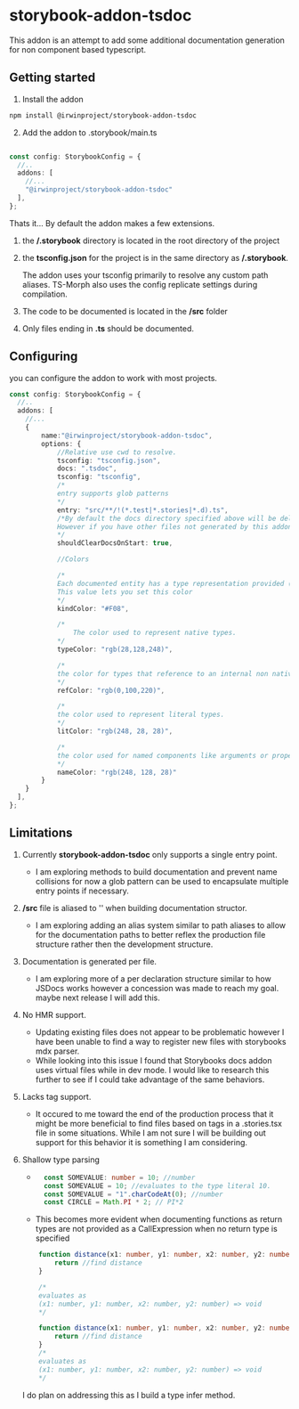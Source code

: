 # storybook-addon-tsdoc

This addon is an attempt to add some additional documentation generation for non component based typescript. 

## Getting started

1. Install the addon

```bash
npm install @irwinproject/storybook-addon-tsdoc
```

2. Add the addon to .storybook/main.ts

```ts

const config: StorybookConfig = {
  //..
  addons: [
    //...
    "@irwinproject/storybook-addon-tsdoc"
  ],
};
```

Thats it... By default the addon makes a few extensions. 

1. the **/.storybook** directory is located in the root directory of the project
2. the **tsconfig.json** for the project is in the same directory as **/.storybook**.
	
	The addon uses your tsconfig primarily to resolve any custom path aliases. TS-Morph also uses the config replicate settings during compilation. 
3. The code to be documented is located in the **/src** folder
4. Only files ending in **.ts** should be documented.

## Configuring

you can configure the addon to work with most projects. 

```ts
const config: StorybookConfig = {
  //..
  addons: [
    //...
    {
		name:"@irwinproject/storybook-addon-tsdoc",
		options: {
			//Relative use cwd to resolve.
			tsconfig: "tsconfig.json", 
			docs: ".tsdoc",
			tsconfig: "tsconfig",
			/*
			entry supports glob patterns 
			*/
			entry: "src/**/!(*.test|*.stories|*.d).ts",
			/*By default the docs directory specified above will be deleted and rebuilt. 
			However if you have other files not generated by this addon in said folder you can disable this feature by setting this value to false.
			*/
			shouldClearDocsOnStart: true,

			//Colors

			/*
			Each documented entity has a type representation provided (var, let, const, function, method, class, property, ...)
			This value lets you set this color
			*/
			kindColor: "#F08",

			/*
				The color used to represent native types.
			*/
			typeColor: "rgb(28,128,248)",

			/*
			the color for types that reference to an internal non native type. 
			*/
			refColor: "rgb(0,100,220)",

			/*
			the color used to represent literal types.
			*/
			litColor: "rgb(248, 28, 28)",

			/*
			the color used for named components like arguments or properties.
			*/
			nameColor: "rgb(248, 128, 28)"
		}
	}
  ],
};
```

## Limitations

1. Currently **storybook-addon-tsdoc** only supports a single entry point. 
	* I am exploring methods to build documentation and prevent name collisions for now a glob pattern can be used to encapsulate multiple entry points if necessary. 

2. **/src** file is aliased to '' when building documentation structor. 
	* I am exploring adding an alias system similar to path aliases to allow for the documentation paths to better reflex the production file structure rather then the development structure.
3. Documentation is generated per file.
	* I am exploring more of a per declaration structure similar to how JSDocs works however a concession was made to reach my goal. maybe next release I will add this.
4. No HMR support.
	* Updating existing files does not appear to be problematic however I have been unable to find a way to register new files with storybooks mdx parser.
	* While looking into this issue I found that Storybooks docs addon uses virtual files while in dev mode. I would like to research this further to see if I could take advantage of the same behaviors.
5. Lacks tag support.
	* It occured to me toward the end of the production process that it might be more beneficial to find files based on tags in a .stories.tsx file in some situations. While I am not sure I will be building out support for this behavior it is something I am considering. 
6. Shallow type parsing
	* ```ts
		const SOMEVALUE: number = 10; //number
		const SOMEVALUE = 10; //evaluates to the type literal 10.
		const SOMEVALUE = "1".charCodeAt(0); //number
		const CIRCLE = Math.PI * 2; // PI*2
		```
	* This becomes more evident when documenting functions as return types are not provided as a CallExpression when no return type is specified
	```ts
		function distance(x1: number, y1: number, x2: number, y2: number){
			return //find distance
		}

		/*
		evaluates as 
		(x1: number, y1: number, x2: number, y2: number) => void
		*/

		function distance(x1: number, y1: number, x2: number, y2: number): number{
			return //find distance
		}
		/*
		evaluates as 
		(x1: number, y1: number, x2: number, y2: number) => void
		*/
	```
	I do plan on addressing this as I build a type infer method. 
